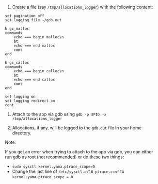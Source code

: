 1. Create a file (say `/tmp/allocations_logger`) with the following content:
```
set pagination off
set logging file ~/gdb.out

b gc_malloc
commands
	echo === begin malloc\n
	bt
	echo === end malloc
	cont
end

b gc_calloc
commands
	echo === begin calloc\n
	bt
	echo === end calloc
	cont
end

set logging on
set logging redirect on
cont
```

1. Attach to the app via gdb using `gdb -p $PID -x /tmp/allocations_logger`

1. Allocations, if any, will be logged to the `gdb.out` file in your home
   directory.


Note:

If you get an error when trying to attach to the app via gdb, you can either run
gdb as root (not recommended) or do these two things:
- `sudo sysctl kernel.yama.ptrace_scope=0`
- Change the last line of `/etc/sysctl.d/10-ptrace.conf` to `kernel.yama.ptrace_scope = 0`
